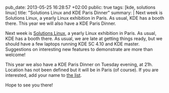 pub_date: 2013-05-25 16:28:57 +02:00
public: true
tags: [kde, solutions linux]
title: "Solutions Linux and KDE Paris Dinner"
summary: |
    Next week is Solutions Linux, a yearly Linux exhibition in Paris. As usual,
    KDE has a booth there. This year we will also have a KDE Paris Dinner.

Next week is [Solutions Linux][sl], a yearly Linux exhibition in Paris. As
usual, KDE has a booth there. As usual, we are late at getting things ready, but
we should have a few laptops running KDE SC 4.10 and KDE master. Suggestions on
interesting new features to demonstrate are more than welcome!

This year we also have a KDE Paris Dinner on Tuesday evening, at 21h. Location
has not been defined but it will be in Paris (of course). If you are interested,
add your name to [the list][dinner].

Hope to see you there!

[sl]: http://www.solutionslinux.fr/?lg=en
[dinner]: http://community.kde.org/France/%C3%89v%C3%A8nements/Solutions_Linux_2013/Diner
